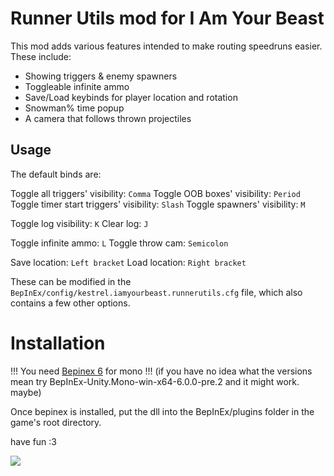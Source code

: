 # Runner Utils mod for I Am Your Beast

This mod adds various features intended to make routing speedruns easier. These include:

- Showing triggers & enemy spawners
- Toggleable infinite ammo
- Save/Load keybinds for player location and rotation
- Snowman% time popup
- A camera that follows thrown projectiles

## Usage

The default binds are:

Toggle all triggers' visibility: `Comma`
Toggle OOB boxes' visibility: `Period`
Toggle timer start triggers' visibility: `Slash`
Toggle spawners' visibility: `M`

Toggle log visibility: `K`
Clear log: `J`

Toggle infinite ammo: `L`
Toggle throw cam: `Semicolon`

Save location: `Left bracket`
Load location: `Right bracket`

These can be modified in the `BepInEx/config/kestrel.iamyourbeast.runnerutils.cfg` file, which also contains a few other options.

# Installation

!!! You need [Bepinex 6](https://github.com/BepInEx/BepInEx/releases/tag/v6.0.0-pre.2) for mono !!!
(if you have no idea what the versions mean try BepInEx-Unity.Mono-win-x64-6.0.0-pre.2 and it might work. maybe)

Once bepinex is installed, put the dll into the BepInEx/plugins folder in the game's root directory.

have fun :3

![](https://files.catbox.moe/fu6dqo.png)
